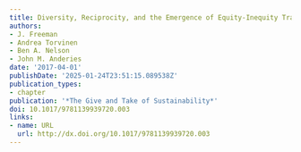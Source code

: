 ```yaml
---
title: Diversity, Reciprocity, and the Emergence of Equity-Inequity Tradeoffs
authors:
- J. Freeman
- Andrea Torvinen
- Ben A. Nelson
- John M. Anderies
date: '2017-04-01'
publishDate: '2025-01-24T23:51:15.089538Z'
publication_types:
- chapter
publication: '*The Give and Take of Sustainability*'
doi: 10.1017/9781139939720.003
links:
- name: URL
  url: http://dx.doi.org/10.1017/9781139939720.003
---
```

